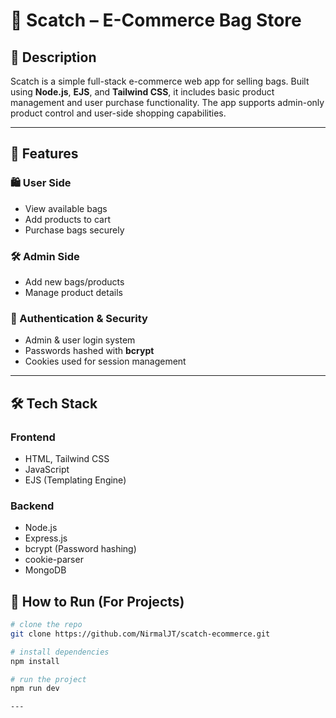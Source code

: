 # 👜 Scatch – E-Commerce Bag Store

## 📌 Description
Scatch is a simple full-stack e-commerce web app for selling bags. Built using **Node.js**, **EJS**, and **Tailwind CSS**, it includes basic product management and user purchase functionality. The app supports admin-only product control and user-side shopping capabilities.

---

## 🚀 Features

### 🛍️ User Side
- View available bags
- Add products to cart
- Purchase bags securely

### 🛠️ Admin Side 
- Add new bags/products
- Manage product details

### 🔐 Authentication & Security
- Admin & user login system
- Passwords hashed with **bcrypt**
- Cookies used for session management

---

## 🛠️ Tech Stack

### Frontend
- HTML, Tailwind CSS
- JavaScript
- EJS (Templating Engine)

### Backend
- Node.js
- Express.js
- bcrypt (Password hashing)
- cookie-parser
- MongoDB
## 🚀 How to Run (For Projects)
```bash
# clone the repo
git clone https://github.com/NirmalJT/scatch-ecommerce.git

# install dependencies
npm install

# run the project
npm run dev

---

